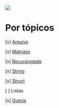 

![](https://1.bp.blogspot.com/-P0bh1lX8pew/YMq4PvLW7sI/AAAAAAAAA9U/Cz7pEOpBYoMOON9MFEPyqH45g7HPP6RwwCLcBGAsYHQ/s2335/CLogo.png)

# Por tópicos

[x] [Arquivo](https://github.com/abalsantana/Linguagem-C/tree/main/Arquivo)

[x] [Matrizes](https://github.com/abalsantana/Linguagem-C/tree/main/Matrizes)

[x] [Recursividade](https://github.com/abalsantana/Linguagem-C/tree/main/Recursividade)

[x] [String](https://github.com/abalsantana/Linguagem-C/tree/main/String)

[x] [Struct](https://github.com/abalsantana/Linguagem-C/tree/main/Struct)

[ ] Listas

[x] [Outros](https://github.com/abalsantana/Linguagem-C/tree/main/Outros)

